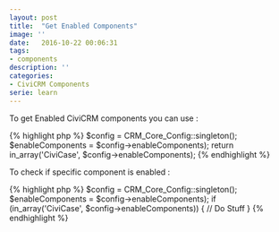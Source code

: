 ```yaml
---
layout: post
title:  "Get Enabled Components"
image: ''
date:   2016-10-22 00:06:31
tags:
- components
description: ''
categories:
- CiviCRM Components
serie: learn
---
```


To get Enabled CiviCRM components you can use :

{% highlight php %}
$config = CRM_Core_Config::singleton();
$enableComponents = $config->enableComponents);
return in_array('CiviCase', $config->enableComponents);
{% endhighlight %}


To check if specific component is enabled :

{% highlight php %}
$config = CRM_Core_Config::singleton();
$enableComponents = $config->enableComponents);
if (in_array('CiviCase', $config->enableComponents)) {
  // Do Stuff
}
{% endhighlight %}